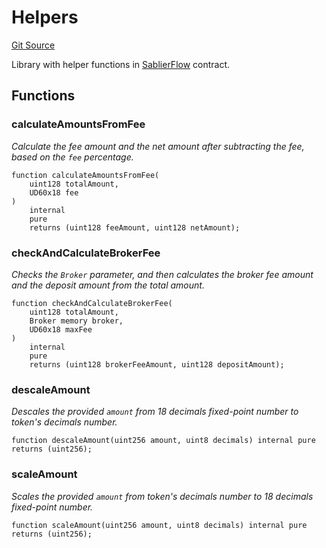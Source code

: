# Helpers

[Git Source](https://github.com/sablier-labs/flow/blob/b01cc2daf6493ae792a858d6179facc6250403e2/src/libraries/Helpers.sol)

Library with helper functions in [SablierFlow](/docs/reference/flow/contracts/contract.SablierFlow.md) contract.

## Functions

### calculateAmountsFromFee

_Calculate the fee amount and the net amount after subtracting the fee, based on the `fee` percentage._

```solidity
function calculateAmountsFromFee(
    uint128 totalAmount,
    UD60x18 fee
)
    internal
    pure
    returns (uint128 feeAmount, uint128 netAmount);
```

### checkAndCalculateBrokerFee

_Checks the `Broker` parameter, and then calculates the broker fee amount and the deposit amount from the total amount._

```solidity
function checkAndCalculateBrokerFee(
    uint128 totalAmount,
    Broker memory broker,
    UD60x18 maxFee
)
    internal
    pure
    returns (uint128 brokerFeeAmount, uint128 depositAmount);
```

### descaleAmount

_Descales the provided `amount` from 18 decimals fixed-point number to token's decimals number._

```solidity
function descaleAmount(uint256 amount, uint8 decimals) internal pure returns (uint256);
```

### scaleAmount

_Scales the provided `amount` from token's decimals number to 18 decimals fixed-point number._

```solidity
function scaleAmount(uint256 amount, uint8 decimals) internal pure returns (uint256);
```
